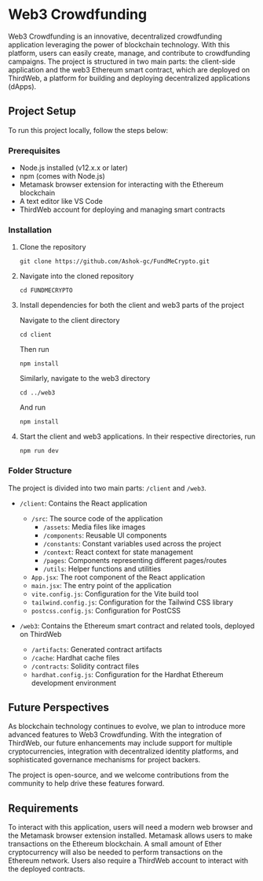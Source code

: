 # Web3 Crowdfunding

Web3 Crowdfunding is an innovative, decentralized crowdfunding application leveraging the power of blockchain technology. With this platform, users can easily create, manage, and contribute to crowdfunding campaigns. The project is structured in two main parts: the client-side application and the web3 Ethereum smart contract, which are deployed on ThirdWeb, a platform for building and deploying decentralized applications (dApps).

## Project Setup

To run this project locally, follow the steps below:

### Prerequisites

- Node.js installed (v12.x.x or later)
- npm (comes with Node.js)
- Metamask browser extension for interacting with the Ethereum blockchain
- A text editor like VS Code
- ThirdWeb account for deploying and managing smart contracts

### Installation

1. Clone the repository
   ```
   git clone https://github.com/Ashok-gc/FundMeCrypto.git
   ```

2. Navigate into the cloned repository
   ```
   cd FUNDMECRYPTO
   ```

3. Install dependencies for both the client and web3 parts of the project

   Navigate to the client directory
   ```
   cd client
   ```
   Then run
   ```
   npm install
   ```

   Similarly, navigate to the web3 directory
   ```
   cd ../web3
   ```
   And run
   ```
   npm install
   ```

4. Start the client and web3 applications. In their respective directories, run
   ```
   npm run dev
   ```

### Folder Structure

The project is divided into two main parts: `/client` and `/web3`.

- `/client`: Contains the React application
  - `/src`: The source code of the application
    - `/assets`: Media files like images
    - `/components`: Reusable UI components
    - `/constants`: Constant variables used across the project
    - `/context`: React context for state management
    - `/pages`: Components representing different pages/routes
    - `/utils`: Helper functions and utilities
  - `App.jsx`: The root component of the React application
  - `main.jsx`: The entry point of the application
  - `vite.config.js`: Configuration for the Vite build tool
  - `tailwind.config.js`: Configuration for the Tailwind CSS library
  - `postcss.config.js`: Configuration for PostCSS

- `/web3`: Contains the Ethereum smart contract and related tools, deployed on ThirdWeb
  - `/artifacts`: Generated contract artifacts
  - `/cache`: Hardhat cache files
  - `/contracts`: Solidity contract files
  - `hardhat.config.js`: Configuration for the Hardhat Ethereum development environment

## Future Perspectives

As blockchain technology continues to evolve, we plan to introduce more advanced features to Web3 Crowdfunding. With the integration of ThirdWeb, our future enhancements may include support for multiple cryptocurrencies, integration with decentralized identity platforms, and sophisticated governance mechanisms for project backers.

The project is open-source, and we welcome contributions from the community to help drive these features forward.

## Requirements

To interact with this application, users will need a modern web browser and the Metamask browser extension installed. Metamask allows users to make transactions on the Ethereum blockchain. A small amount of Ether cryptocurrency will also be needed to perform transactions on the Ethereum network. Users also require a ThirdWeb account to interact with the deployed contracts.